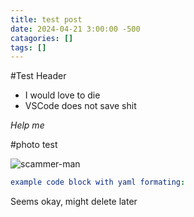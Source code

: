 ```yaml
---
title: test post
date: 2024-04-21 3:00:00 -500
catagories: []
tags: []
---
```

#Test Header

- I would love to die 
- VSCode does not save shit

_Help me_

#photo test

![scammer-man](https://external-content.duckduckgo.com/iu/?u=http%3A%2F%2Fwww.dumpaday.com%2Fwp-content%2Fuploads%2F2017%2F01%2Frandom-pictures-109.jpg&f=1&nofb=1&ipt=8b2193948e77d11edacdcb4763dddb35f8d7618142df4de1e4b90aa8f2312eda&ipo=images)

```yml
example code block with yaml formating:
```

Seems okay, might delete later
